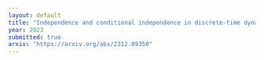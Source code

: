 ```yaml
---
layout: default 
title: "Independence and conditional independence in discrete-time dynamic allocation problems"
year: 2023
submitted: true
arxiv: "https://arxiv.org/abs/2312.09350"
---
```

